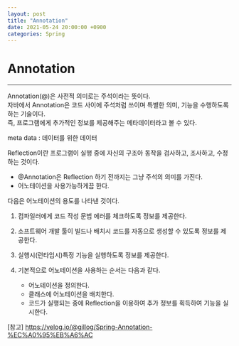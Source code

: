 ```yaml
---
layout: post
title: "Annotation"
date: 2021-05-24 20:00:00 +0900
categories: Spring
---
```

# Annotation
---
Annotation(@)은 사전적 의미로는 주석이라는 뜻이다.  
자바에서 Annotation은 코드 사이에 주석처럼 쓰이며 특별한 의미, 기능을 수행하도록 하는 기술이다.  
즉, 프로그램에게 추가적인 정보를 제공해주는 메타데이터라고 볼 수 있다.  

meta data : 데이터를 위한 데이터

Reflection이란 프로그램이 실행 중에 자신의 구조아 동작을 검사하고, 조사하고, 수정하는 것이다.
- @Annotation은 Reflection 하기 전까지는 그냥 주석의 의미를 가진다.
- 어노테이션을 사용가능하게끔 한다.

다음은 어노테이션의 용도를 나타낸 것이다.

1. 컴파일러에게 코드 작성 문법 에러를 체크하도록 정보를 제공한다.

2. 소프트웨어 개발 툴이 빌드나 배치시 코드를 자동으로 생성할 수 있도록 정보를 제공한다.

3. 실행시(런타임시)특정 기능을 실행하도록 정보를 제공한다.

4. 기본적으로 어노테이션을 사용하는 순서는 다음과 같다.
	- 어노테이션을 정의한다.  
	- 클래스에 어노테이션을 배치한다.  
    - 코드가 실행되는 중에 Reflection을 이용하여 추가 정보를 획득하여 기능을 실시한다.

[참고] https://velog.io/@gillog/Spring-Annotation-%EC%A0%95%EB%A6%AC
